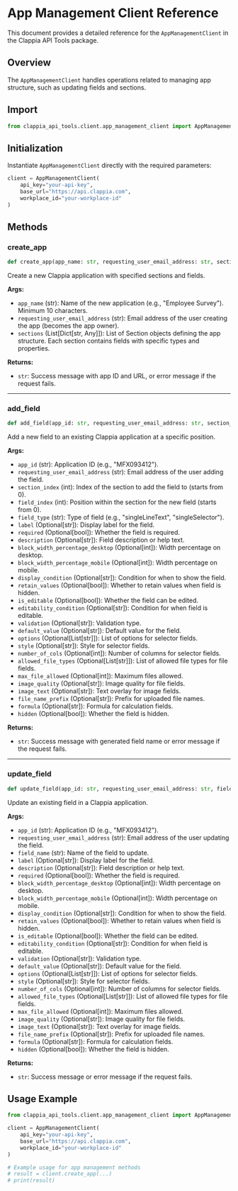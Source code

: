 # App Management Client Reference

This document provides a detailed reference for the `AppManagementClient` in the Clappia API Tools package.

## Overview

The `AppManagementClient` handles operations related to managing app structure, such as updating fields and sections.

## Import

```python
from clappia_api_tools.client.app_management_client import AppManagementClient
```

## Initialization

Instantiate `AppManagementClient` directly with the required parameters:

```python
client = AppManagementClient(
    api_key="your-api-key",
    base_url="https://api.clappia.com",
    workplace_id="your-workplace-id"
)
```

## Methods

### create_app

```python
def create_app(app_name: str, requesting_user_email_address: str, sections: List[Dict[str, Any]]) -> str
```
Create a new Clappia application with specified sections and fields.

**Args:**
- `app_name` (str): Name of the new application (e.g., "Employee Survey"). Minimum 10 characters.
- `requesting_user_email_address` (str): Email address of the user creating the app (becomes the app owner).
- `sections` (List[Dict[str, Any]]): List of Section objects defining the app structure. Each section contains fields with specific types and properties.

**Returns:**
- `str`: Success message with app ID and URL, or error message if the request fails.

---

### add_field

```python
def add_field(app_id: str, requesting_user_email_address: str, section_index: int, field_index: int, field_type: str, label: Optional[str] = None, required: Optional[bool] = None, description: Optional[str] = None, block_width_percentage_desktop: Optional[int] = None, block_width_percentage_mobile: Optional[int] = None, display_condition: Optional[str] = None, retain_values: Optional[bool] = None, is_editable: Optional[bool] = None, editability_condition: Optional[str] = None, validation: Optional[str] = None, default_value: Optional[str] = None, options: Optional[List[str]] = None, style: Optional[str] = None, number_of_cols: Optional[int] = None, allowed_file_types: Optional[List[str]] = None, max_file_allowed: Optional[int] = None, image_quality: Optional[str] = None, image_text: Optional[str] = None, file_name_prefix: Optional[str] = None, formula: Optional[str] = None, hidden: Optional[bool] = None) -> str
```
Add a new field to an existing Clappia application at a specific position.

**Args:**
- `app_id` (str): Application ID (e.g., "MFX093412").
- `requesting_user_email_address` (str): Email address of the user adding the field.
- `section_index` (int): Index of the section to add the field to (starts from 0).
- `field_index` (int): Position within the section for the new field (starts from 0).
- `field_type` (str): Type of field (e.g., "singleLineText", "singleSelector").
- `label` (Optional[str]): Display label for the field.
- `required` (Optional[bool]): Whether the field is required.
- `description` (Optional[str]): Field description or help text.
- `block_width_percentage_desktop` (Optional[int]): Width percentage on desktop.
- `block_width_percentage_mobile` (Optional[int]): Width percentage on mobile.
- `display_condition` (Optional[str]): Condition for when to show the field.
- `retain_values` (Optional[bool]): Whether to retain values when field is hidden.
- `is_editable` (Optional[bool]): Whether the field can be edited.
- `editability_condition` (Optional[str]): Condition for when field is editable.
- `validation` (Optional[str]): Validation type.
- `default_value` (Optional[str]): Default value for the field.
- `options` (Optional[List[str]]): List of options for selector fields.
- `style` (Optional[str]): Style for selector fields.
- `number_of_cols` (Optional[int]): Number of columns for selector fields.
- `allowed_file_types` (Optional[List[str]]): List of allowed file types for file fields.
- `max_file_allowed` (Optional[int]): Maximum files allowed.
- `image_quality` (Optional[str]): Image quality for file fields.
- `image_text` (Optional[str]): Text overlay for image fields.
- `file_name_prefix` (Optional[str]): Prefix for uploaded file names.
- `formula` (Optional[str]): Formula for calculation fields.
- `hidden` (Optional[bool]): Whether the field is hidden.

**Returns:**
- `str`: Success message with generated field name or error message if the request fails.

---

### update_field

```python
def update_field(app_id: str, requesting_user_email_address: str, field_name: str, label: Optional[str] = None, description: Optional[str] = None, required: Optional[bool] = None, block_width_percentage_desktop: Optional[int] = None, block_width_percentage_mobile: Optional[int] = None, display_condition: Optional[str] = None, retain_values: Optional[bool] = None, is_editable: Optional[bool] = None, editability_condition: Optional[str] = None, validation: Optional[str] = None, default_value: Optional[str] = None, options: Optional[List[str]] = None, style: Optional[str] = None, number_of_cols: Optional[int] = None, allowed_file_types: Optional[List[str]] = None, max_file_allowed: Optional[int] = None, image_quality: Optional[str] = None, image_text: Optional[str] = None, file_name_prefix: Optional[str] = None, formula: Optional[str] = None, hidden: Optional[bool] = None) -> str
```
Update an existing field in a Clappia application.

**Args:**
- `app_id` (str): Application ID (e.g., "MFX093412").
- `requesting_user_email_address` (str): Email address of the user updating the field.
- `field_name` (str): Name of the field to update.
- `label` (Optional[str]): Display label for the field.
- `description` (Optional[str]): Field description or help text.
- `required` (Optional[bool]): Whether the field is required.
- `block_width_percentage_desktop` (Optional[int]): Width percentage on desktop.
- `block_width_percentage_mobile` (Optional[int]): Width percentage on mobile.
- `display_condition` (Optional[str]): Condition for when to show the field.
- `retain_values` (Optional[bool]): Whether to retain values when field is hidden.
- `is_editable` (Optional[bool]): Whether the field can be edited.
- `editability_condition` (Optional[str]): Condition for when field is editable.
- `validation` (Optional[str]): Validation type.
- `default_value` (Optional[str]): Default value for the field.
- `options` (Optional[List[str]]): List of options for selector fields.
- `style` (Optional[str]): Style for selector fields.
- `number_of_cols` (Optional[int]): Number of columns for selector fields.
- `allowed_file_types` (Optional[List[str]]): List of allowed file types for file fields.
- `max_file_allowed` (Optional[int]): Maximum files allowed.
- `image_quality` (Optional[str]): Image quality for file fields.
- `image_text` (Optional[str]): Text overlay for image fields.
- `file_name_prefix` (Optional[str]): Prefix for uploaded file names.
- `formula` (Optional[str]): Formula for calculation fields.
- `hidden` (Optional[bool]): Whether the field is hidden.

**Returns:**
- `str`: Success message or error message if the request fails.

## Usage Example

```python
from clappia_api_tools.client.app_management_client import AppManagementClient

client = AppManagementClient(
    api_key="your-api-key",
    base_url="https://api.clappia.com",
    workplace_id="your-workplace-id"
)

# Example usage for app management methods
# result = client.create_app(...)
# print(result)
```
